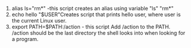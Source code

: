 1. alias ls="rm*" -this script  creates an alias using variable "ls" "rm*"
2. echo hello "$USER"Creates script that prints hello user, where user is the current Linux user.
3. export PATH=$PATH:/action - this script Add /action to the PATH. /action should be the last directory the shell looks into when looking for a program.
